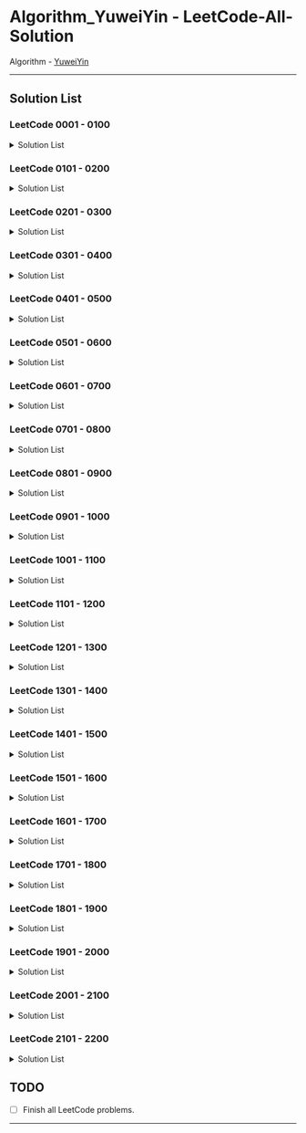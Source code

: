 # Algorithm_YuweiYin - LeetCode-All-Solution

Algorithm - [YuweiYin](https://github.com/YuweiYin)

---

## Solution List

### LeetCode 0001 - 0100

<details>
<summary>Solution List</summary>

- LC-0001-Two-Sum: [Python3](./Python3/LC-0001-Two-Sum.py)
- LC-0003-Longest-Substring-Without-Repeating-Characters: [Python3](./Python3/LC-0003-Longest-Substring-Without-Repeating-Characters.py)
- LC-0005-Longest-Palindromic-Substring: [Python3](./Python3/LC-0005-Longest-Palindromic-Substring.py)
- LC-0006-Zigzag-Conversion: [Python3](./Python3/LC-0006-Zigzag-Conversion.py)
- LC-0008-String-to-Integer-atoi: [Python3](./Python3/LC-0008-String-to-Intege-atoi.py)
- LC-0011-Container-With-Most-Water: [Python3](./Python3/LC-0011-Container-With-Most-Water.py)
- LC-0015-3Sum: [Python3](./Python3/LC-0015-3Sum.py)
- LC-0017-Letter-Combinations-of-a-Phone-Number: [Python3](./Python3/LC-0017-Letter-Combinations-of-a-Phone-Number.py)
- LC-0019-Remove-Nth-Node-From-End-of-List: [Python3](./Python3/LC-0019-Remove-Nth-Node-From-End-of-List.py)
- LC-0020-Valid-Parentheses: [Python3](./Python3/LC-0020-Valid-Parentheses.py)
- LC-0021-Merge-Two-Sorted-Lists: [Python3](./Python3/LC-0021-Merge-Two-Sorted-Lists.py)
- LC-0022-Generate-Parentheses: [Python3](./Python3/LC-0022-Generate-Parentheses.py)
- LC-0023-Merge-k-Sorted-Lists: [Python3](./Python3/LC-0023-Merge-k-Sorted-Lists.py)
- LC-0024-Swap-Nodes-in-Pairs: [Python3](./Python3/LC-0024-Swap-Nodes-in-Pairs.py)
- LC-0033-Search-in-Rotated-Sorted-Array: [Python3](./Python3/LC-0033-Search-in-Rotated-Sorted-Array.py)
- LC-0034-Find-First-and-Last-Position-of-Element-in-Sorted-Array: [Python3](./Python3/LC-0034-Find-First-and-Last-Position-of-Element-in-Sorted-Array.py)
- LC-0035-Search-Insert-Position: [Python3](./Python3/LC-0035-Search-Insert-Position.py)
- LC-0036-Valid-Sudoku: [Python3](./Python3/LC-0036-Valid-Sudoku.py)
- LC-0039-Combination-Sum: [Python3](./Python3/LC-0039-Combination-Sum.py)
- LC-0040-Combination-Sum-II: [Python3](./Python3/LC-0040-Combination-Sum-II.py)
- LC-0042-Trapping-Rain-Water: [Python3](./Python3/LC-0042-Trapping-Rain-Water.py)
- LC-0045-Jump-Game-II: [Python3](./Python3/LC-0045-Jump-Game-II.py)
- LC-0046-Permutations: [Python3](./Python3/LC-0046-Permutations.py)
- LC-0047-Permutations-II: [Python3](./Python3/LC-0047-Permutations-II.py)
- LC-0053-Maximum-Subarray: [Python3](./Python3/LC-0053-Maximum-Subarray.py)
- LC-0055-Jump-Game: [Python3](./Python3/LC-0055-Jump-Game.py)
- LC-0062-Unique-Paths: [Python3](./Python3/LC-0062-Unique-Paths.py)
- LC-0063-Unique-Paths-II: [Python3](./Python3/LC-0063-Unique-Paths-II.py)
- LC-0064-Minimum-Path-Sum: [Python3](./Python3/LC-0064-Minimum-Path-Sum.py)
- LC-0067-Add-Binary: [Python3](./Python3/LC-0067-Add-Binary.py)
- LC-0070-Climbing-Stairs: [Python3](./Python3/LC-0070-Climbing-Stairs.py)
- LC-0071-Simplify-Path: [Python3](./Python3/LC-0071-Simplify-Path.py)
- LC-0072-Edit-Distance: [Python3](./Python3/LC-0072-Edit-Distance.py)
- LC-0073-Set-Matrix-Zeroes: [Python3](./Python3/LC-0073-Set-Matrix-Zeroes.py)
- LC-0074-Search-a-2D-Matrix: [Python3](./Python3/LC-0074-Search-a-2D-Matrix.py)
- LC-0077-Combinations: [Python3](./Python3/LC-0077-Combinations.py)
- LC-0078-Subsets: [Python3](./Python3/LC-0078-Subsets.py)
- LC-0079-Word-Search: [Python3](./Python3/LC-0079-Word-Search.py)
- LC-0080-Remove-Duplicates-from-Sorted-Array-II: [Python3](./Python3/LC-0080-Remove-Duplicates-from-Sorted-Array-II.py)
- LC-0082-Remove-Duplicates-from-Sorted-List-II: [Python3](./Python3/LC-0082-Remove-Duplicates-from-Sorted-List-II.py)
- LC-0083-Remove-Duplicates-from-Sorted-List: [Python3](./Python3/LC-0083-Remove-Duplicates-from-Sorted-List.py)
- LC-0084-Largest-Rectangle-in-Histogram: [Python3](./Python3/LC-0084-Largest-Rectangle-in-Histogram.py)
- LC-0088-Merge-Sorted-Array: [Python3](./Python3/LC-0088-Merge-Sorted-Array.py)
- LC-0089-Gray-Code: [Python3](./Python3/LC-0089-Gray-Code.py)
- LC-0090-Subsets-II: [Python3](./Python3/LC-0090-Subsets-II.py)
- LC-0091-Decode-Ways: [Python3](./Python3/LC-0091-Decode-Ways.py)
- LC-0094-Binary-Tree-Inorder-Traversal: [Python3](./Python3/LC-0094-Binary-Tree-Inorder-Traversal.py)
- LC-0096-Unique-Binary-Search-Trees: [Python3](./Python3/LC-0096-Unique-Binary-Search-Trees.py)

</details>

### LeetCode 0101 - 0200

<details>
<summary>Solution List</summary>

- LC-0101-Symmetric-Tree: [Python3](./Python3/LC-0101-Symmetric-Tree.py)
- LC-0102-Binary-Tree-Level-Order-Traversal: [Python3](./Python3/LC-0102-Binary-Tree-Level-Order-Traversal.py)
- LC-0104-Maximum-Depth-of-Binary-Tree: [Python3](./Python3/LC-0104-Maximum-Depth-of-Binary-Tree.py)
- LC-0112-Path-Sum: [Python3](./Python3/LC-0112-Path-Sum.py)
- LC-0116-Populating-Next-Right-Pointers-in-Each-Node: [Python3](./Python3/LC-0116-Populating-Next-Right-Pointers-in-Each-Node.py)
- LC-0117-Populating-Next-Right-Pointers-in-Each-Node-II: [Python3](./Python3/LC-0117-Populating-Next-Right-Pointers-in-Each-Node-II.py)
- LC-0118-Pascals-Triangle: [Python3](./Python3/LC-0118-Pascals-Triangle.py)
- LC-0119-Pascals-Triangle-II: [Python3](./Python3/LC-0119-Pascals-Triangle-II.py)
- LC-0120-Triangle: [Python3](./Python3/LC-0120-Triangle.py)
- LC-0121-Best-Time-to-Buy-and-Sell-Stock: [Python3](./Python3/LC-0121-Best-Time-to-Buy-and-Sell-Stock.py)
- LC-0122-Best-Time-to-Buy-and-Sell-Stock-II: [Python3](./Python3/LC-0122-Best-Time-to-Buy-and-Sell-Stock-II.py)
- LC-0127-Word-Ladder: [Python3](./Python3/LC-0127-Word-Ladder.py)
- LC-0130-Surrounded-Regions: [Python3](./Python3/LC-0130-Surrounded-Regions.py)
- LC-0131-Palindrome-Partitioning: [Python3](./Python3/LC-0131-Palindrome-Partitioning.py)
- LC-0133-Clone-Graph: [Python3](./Python3/LC-0133-Clone-Graph.py)
- LC-0134-Gas-Station: [Python3](./Python3/LC-0134-Gas-Station.py)
- LC-0136-Single-Number: [Python3](./Python3/LC-0136-Single-Number.py)
- LC-0139-Word-Break: [Python3](./Python3/LC-0139-Word-Break.py)
- LC-0141-Linked-List-Cycle: [Python3](./Python3/LC-0141-Linked-List-Cycle.py)
- LC-0142-Linked-List-Cycle-II: [Python3](./Python3/LC-0142-Linked-List-Cycle-II.py)
- LC-0144-Binary-Tree-Preorder-Traversal: [Python3](./Python3/LC-0144-Binary-Tree-Preorder-Traversal.py)
- LC-0145-Binary-Tree-Postorder-Traversal: [Python3](./Python3/LC-0145-Binary-Tree-Postorder-Traversal.py)
- LC-0148-Sort-List: [Python3](./Python3/LC-0148-Sort-List.py)
- LC-0149-Max-Points-on-a-Line: [Python3](./Python3/LC-0149-Max-Points-on-a-Line.py)
- LC-0152-Maximum-Product-Subarray: [Python3](./Python3/LC-0152-Maximum-Product-Subarray.py)
- LC-0153-Find-Minimum-in-Rotated-Sorted-Array: [Python3](./Python3/LC-0153-Find-Minimum-in-Rotated-Sorted-Array.py)
- LC-0162-Find-Peak-Element: [Python3](./Python3/LC-0162-Find-Peak-Element.py)
- LC-0165-Compare-Version-Numbers: [Python3](./Python3/LC-0165-Compare-Version-Numbers.py)
- LC-0167-Two-Sum-II-Input-Array-Is-Sorted: [Python3](./Python3/LC-0167-Two-Sum-II-Input-Array-Is-Sorted.py)
- LC-0169-Majority-Element: [Python3](./Python3/LC-0169-Majority-Element.py)
- LC-0171-Excel-Sheet-Column-Number: [Python3](./Python3/LC-0171-Excel-Sheet-Column-Number.py)
- LC-0189-Rotate-Array: [Python3](./Python3/LC-0189-Rotate-Array.py)
- LC-0190-Reverse-Bits: [Python3](./Python3/LC-0190-Reverse-Bits.py)
- LC-0191-Number-of-1-Bits: [Python3](./Python3/LC-0191-Number-of-1-Bits.py)
- LC-0198-House-Robber: [Python3](./Python3/LC-0198-House-Robber.py)
- LC-0200-Number-of-Islands: [Python3](./Python3/LC-0200-Number-of-Islands.py)

</details>

### LeetCode 0201 - 0300

<details>
<summary>Solution List</summary>

- LC-0201-Bitwise-AND-of-Numbers-Range: [Python3](./Python3/LC-0201-Bitwise-AND-of-Numbers-Range.py)
- LC-0202-Happy-Number: [Python3](./Python3/LC-0202-Happy-Number.py)
- LC-0203-Remove-Linked-List-Elements: [Python3](./Python3/LC-0203-Remove-Linked-List-Elements.py)
- LC-0206-Reverse-Linked-List: [Python3](./Python3/LC-0206-Reverse-Linked-List.py)
- LC-0209-Minimum-Size-Subarray-Sum: [Python3](./Python3/LC-0209-Minimum-Size-Subarray-Sum.py)
- LC-0211-Design-Add-and-Search-Words-Data-Structure: [Python3](./Python3/LC-0211-Design-Add-and-Search-Words-Data-Structure.py)
- LC-0213-House-Robber-II: [Python3](./Python3/LC-0213-House-Robber-II.py)
- LC-0216-Combination-Sum-III: [Python3](./Python3/LC-0216-Combination-Sum-III.py)
- LC-0217-Contains-Duplicate: [Python3](./Python3/LC-0217-Contains-Duplicate.py)
- LC-0219-Contains-Duplicate-II: [Python3](./Python3/LC-0219-Contains-Duplicate-II.py)
- LC-0221-Maximal-Square: [Python3](./Python3/LC-0221-Maximal-Square.py)
- LC-0226-Invert-Binary-Tree: [Python3](./Python3/LC-0226-Invert-Binary-Tree.py)
- LC-0228-Summary-Ranges: [Python3](./Python3/LC-0228-Summary-Ranges.py)
- LC-0231-Power-of-Two: [Python3](./Python3/LC-0231-Power-of-Two.py)
- LC-0232-Implement-Queue-using-Stacks: [Python3](./Python3/LC-0232-Implement-Queue-using-Stacks.py)
- LC-0242-Valid-Anagram: [Python3](./Python3/LC-0242-Valid-Anagram.py)
- LC-0258-Add-Digits: [Python3](./Python3/LC-0258-Add-Digits.py)
- LC-0264-Ugly-Number-II: [Python3](./Python3/LC-0264-Ugly-Number-II.py)
- LC-0278-First-Bad-Version: [Python3](./Python3/LC-0278-First-Bad-Version.py)
- LC-0279-Perfect-Squares: [Python3](./Python3/LC-0279-Perfect-Squares.py)
- LC-0283-Move-Zeroes: [Python3](./Python3/LC-0283-Move-Zeroes.py)
- LC-0290-Word-Pattern: [Python3](./Python3/LC-0290-Word-Pattern.py)
- LC-0300-Longest-Increasing-Subsequence: [Python3](./Python3/LC-0300-Longest-Increasing-Subsequence.py)

</details>

### LeetCode 0301 - 0400

<details>
<summary>Solution List</summary>

- LC-0306-Additive-Number: [Python3](./Python3/LC-0306-Additive-Number.py)
- LC-0309-Best-Time-to-Buy-and-Sell-Stock-with-Cooldown: [Python3](./Python3/LC-0309-Best-Time-to-Buy-and-Sell-Stock-with-Cooldown.py)
- LC-0312-Burst-Balloons: [Python3](./Python3/LC-0312-Burst-Balloons.py)
- LC-0322-Coin-Change: [Python3](./Python3/LC-0322-Coin-Change.py)
- LC-0334-Increasing-Triplet-Subsequence: [Python3](./Python3/LC-0334-Increasing-Triplet-Subsequence.py)
- LC-0338-Counting-Bits: [Python3](./Python3/LC-0338-Counting-Bits.py)
- LC-0343-Integer-Break: [Python3](./Python3/LC-0343-Integer-Break.py)
- LC-0344-Reverse-String: [Python3](./Python3/LC-0344-Reverse-String.py)
- LC-0350-Intersection-of-Two-Arrays-II: [Python3](./Python3/LC-0350-Intersection-of-Two-Arrays-II.py)
- LC-0373-Find-K-Pairs-with-Smallest-Sums: [Python3](./Python3/LC-0373-Find-K-Pairs-with-Smallest-Sums.py)
- LC-0376-Wiggle-Subsequence: [Python3](./Python3/LC-0376-Wiggle-Subsequence.py)
- LC-0377-Combination-Sum-IV: [Python3](./Python3/LC-0377-Combination-Sum-IV.py)
- LC-0382-Linked-List-Random-Node: [Python3](./Python3/LC-0382-Linked-List-Random-Node.py)
- LC-0383-Ransom-Note: [Python3](./Python3/LC-0383-Ransom-Note.py)
- LC-0384-Shuffle-an-Array: [Python3](./Python3/LC-0384-Shuffle-an-Array.py)
- LC-0387-First-Unique-Character-in-a-String: [Python3](./Python3/LC-0387-First-Unique-Character-in-a-String.py)
- LC-0389-Find-the-Difference: [Python3](./Python3/LC-0389-Find-the-Difference.py)
- LC-0390-Elimination-Game: [Python3](./Python3/LC-0390-Elimination-Game.py)
- LC-0392-Is-Subsequence: [Python3](./Python3/LC-0392-Is-Subsequence.py)

</details>

### LeetCode 0401 - 0500

<details>
<summary>Solution List</summary>

- LC-0402-Remove-K-Digits: [Python3](./Python3/LC-0402-Remove-K-Digits.py)
- LC-0413-Arithmetic-Slices: [Python3](./Python3/LC-0413-Arithmetic-Slices.py)
- LC-0421-Maximum-XOR-of-Two-Numbers-in-an-Array: [Python3](./Python3/LC-0421-Maximum-XOR-of-Two-Numbers-in-an-Array.py)
- LC-0438-Find-All-Anagrams-in-a-String: [Python3](./Python3/LC-0438-Find-All-Anagrams-in-a-String.py)
- LC-0452-Minimum-Number-of-Arrows-to-Burst-Balloons: [Python3](./Python3/LC-0452-Minimum-Number-of-Arrows-to-Burst-Balloons.py)
- LC-0454-4Sum-II: [Python3](./Python3/LC-0454-4Sum-II.py)

</details>

### LeetCode 0501 - 0600

<details>
<summary>Solution List</summary>

- LC-0504-Base-7: [Python3](./Python3/LC-0504-Base-7.py)
- LC-0509-Fibonacci-Number: [Python3](./Python3/LC-0509-Fibonacci-Number.py)
- LC-0516-Longest-Palindromic-Subsequence: [Python3](./Python3/LC-0516-Longest-Palindromic-Subsequence.py)
- LC-0518-Coin-Change-2: [Python3](./Python3/LC-0518-Coin-Change-2.py)
- LC-0520-Detect-Capital: [Python3](./Python3/LC-0520-Detect-Capital.py)
- LC-0521-Longest-Uncommon-Subsequence-I: [Python3](./Python3/LC-0521-Longest-Uncommon-Subsequence-I.py)
- LC-0525-Contiguous-Array: [Python3](./Python3/LC-0525-Contiguous-Array.py)
- LC-0532-K-diff-Pairs-in-an-Array: [Python3](./Python3/LC-0532-K-diff-Pairs-in-an-Array.py)
- LC-0537-Complex-Number-Multiplication: [Python3](./Python3/LC-0537-Complex-Number-Multiplication.py)
- LC-0539-Minimum-Time-Difference: [Python3](./Python3/LC-0539-Minimum-Time-Difference.py)
- LC-0540-Single-Element-in-a-Sorted-Array: [Python3](./Python3/LC-0540-Single-Element-in-a-Sorted-Array.py)
- LC-0542-01-Matrix: [Python3](./Python3/LC-0542-01-Matrix.py)
- LC-0547-Number-of-Provinces: [Python3](./Python3/LC-0547-Number-of-Provinces.py)
- LC-0553-Optimal-Division: [Python3](./Python3/LC-0553-Optimal-Division.py)
- LC-0557-Reverse-Words-in-a-String-III: [Python3](./Python3/LC-0557-Reverse-Words-in-a-String-III.py)
- LC-0560-Subarray-Sum-Equals-K: [Python3](./Python3/LC-0560-Subarray-Sum-Equals-K.py)
- LC-0564-Find-the-Closest-Palindrome: [Python3](./Python3/LC-0564-Find-the-Closest-Palindrome.py)
- LC-0566-Reshape-the-Matrix: [Python3](./Python3/LC-0566-Reshape-the-Matrix.py)
- LC-0567-Permutation-in-String: [Python3](./Python3/LC-0567-Permutation-in-String.py)
- LC-0572-Subtree-of-Another-Tree: [Python3](./Python3/LC-0572-Subtree-of-Another-Tree.py)
- LC-0583-Delete-Operation-for-Two-Strings: [Python3](./Python3/LC-0583-Delete-Operation-for-Two-Strings.py)

</details>

### LeetCode 0601 - 0700

<details>
<summary>Solution List</summary>

- LC-0605-Can-Place-Flowers: [Python3](./Python3/LC-0605-Can-Place-Flowers.py)
- LC-0617-Merge-Two-Binary-Trees: [Python3](./Python3/LC-0617-Merge-Two-Binary-Trees.py)
- LC-0662-Maximum-Width-of-Binary-Tree: [Python3](./Python3/LC-0662-Maximum-Width-of-Binary-Tree.py)
- LC-0673-Number-of-Longest-Increasing-Subsequence: [Python3](./Python3/LC-0673-Number-of-Longest-Increasing-Subsequence.py)
- LC-0688-Knight-Probability-in-Chessboard: [Python3](./Python3/LC-0688-Knight-Probability-in-Chessboard.py)
- LC-0695-Max-Area-of-Island: [Python3](./Python3/LC-0695-Max-Area-of-Island.py)

</details>

### LeetCode 0701 - 0800

<details>
<summary>Solution List</summary>

- LC-0701-Insert-into-a-Binary-Search-Tree: [Python3](./Python3/LC-0701-Insert-into-a-Binary-Search-Tree.py)
- LC-0704-Binary-Search: [Python3](./Python3/LC-0704-Binary-Search.py)
- LC-0713-Subarray-Product-Less-Than-K: [Python3](./Python3/LC-0713-Subarray-Product-Less-Than-K.py)
- LC-0714-Best-Time-to-Buy-and-Sell-Stock-with-Transaction-Fee: [Python3](./Python3/LC-0714-Best-Time-to-Buy-and-Sell-Stock-with-Transaction-Fee.py)
- LC-0717-1-bit-and-2-bit-Characters: [Python3](./Python3/LC-0717-1-bit-and-2-bit-Characters.py)
- LC-0733-Flood-Fill: [Python3](./Python3/LC-0733-Flood-Fill.py)
- LC-0740-Delete-and-Earn: [Python3](./Python3/LC-0740-Delete-and-Earn.py)
- LC-0746-Min-Cost-Climbing-Stairs: [Python3](./Python3/LC-0746-Min-Cost-Climbing-Stairs.py)
- LC-0747-Largest-Number-At-Least-Twice-of-Others: [Python3](./Python3/LC-0747-Largest-Number-At-Least-Twice-of-Others.py)
- LC-0784-Letter-Case-Permutation: [Python3](./Python3/LC-0784-Letter-Case-Permutation.py)
- LC-0797-All-Paths-From-Source-to-Target: [Python3](./Python3/LC-0797-All-Paths-From-Source-to-Target.py)
- LC-0799-Champagne-Tower: [Python3](./Python3/LC-0799-Champagne-Tower.py)

</details>

### LeetCode 0801 - 0900

<details>
<summary>Solution List</summary>

- LC-0838-Push-Dominoes: [Python3](./Python3/LC-0838-Push-Dominoes.py)
- LC-0844-Backspace-String-Compare: [Python3](./Python3/LC-0844-Backspace-String-Compare.py)
- LC-0847-Shortest-Path-Visiting-All-Nodes: [Python3](./Python3/LC-0847-Shortest-Path-Visiting-All-Nodes.py)
- LC-0849-Maximize-Distance-to-Closest-Person: [Python3](./Python3/LC-0849-Maximize-Distance-to-Closest-Person.py)
- LC-0875-Koko-Eating-Bananas: [Python3](./Python3/LC-0875-Koko-Eating-Bananas.py)
- LC-0876-Middle-of-the-Linked-List: [Python3](./Python3/LC-0876-Middle-of-the-Linked-List.py)
- LC-0884-Uncommon-Words-from-Two-Sentences: [Python3](./Python3/LC-0884-Uncommon-Words-from-Two-Sentences.py)

</details>

### LeetCode 0901 - 1000

<details>
<summary>Solution List</summary>

- LC-0913-Cat-and-Mouse: [Python3](./Python3/LC-0913-Cat-and-Mouse.py)
- LC-0917-Reverse-Only-Letters: [Python3](./Python3/LC-0917-Reverse-Only-Letters.py)
- LC-0918-Maximum-Sum-Circular-Subarray: [Python3](./Python3/LC-0918-Maximum-Sum-Circular-Subarray.py)
- LC-0931-Minimum-Falling-Path-Sum: [Python3](./Python3/LC-0931-Minimum-Falling-Path-Sum.py)
- LC-0941-Valid-Mountain-Array: [Python3](./Python3/LC-0941-Valid-Mountain-Array.py)
- LC-0969-Pancake-Sorting: [Python3](./Python3/LC-0969-Pancake-Sorting.py)
- LC-0977-Squares-of-a-Sorted-Array: [Python3](./Python3/LC-0977-Squares-of-a-Sorted-Array.py)
- LC-0986-Interval-List-Intersections: [Python3](./Python3/LC-0986-Interval-List-Intersections.py)
- LC-0994-Rotting-Oranges: [Python3](./Python3/LC-0994-Rotting-Oranges.py)
- LC-0997-Find-the-Town-Judge: [Python3](./Python3/LC-0997-Find-the-Town-Judge.py)

</details>

### LeetCode 1001 - 1100

<details>
<summary>Solution List</summary>

- LC-1001-Grid-Illumination: [Python3](./Python3/LC-1001-Grid-Illumination.py)
- LC-1009-Complement-of-Base-10-Integer: [Python3](./Python3/LC-1009-Complement-of-Base-10-Integer.py)
- LC-1010-Pairs-of-Songs-With-Total-Durations-Divisible-by-60: [Python3](./Python3/LC-1010-Pairs-of-Songs-With-Total-Durations-Divisible-by-60.py)
- LC-1014-Best-Sightseeing-Pair: [Python3](./Python3/LC-1014-Best-Sightseeing-Pair.py)
- LC-1020-Number-of-Enclaves: [Python3](./Python3/LC-1020-Number-of-Enclaves.py)
- LC-1022-Sum-of-Root-To-Leaf-Binary-Numbers: [Python3](./Python3/LC-1022-Sum-of-Root-To-Leaf-Binary-Numbers.py)
- LC-1036-Escape-a-Large-Maze: [Python3](./Python3/LC-1036-Escape-a-Large-Maze.py)
- LC-1041-Robot-Bounded-In-Circle: [Python3](./Python3/LC-1041-Robot-Bounded-In-Circle.py)
- LC-1091-Shortest-Path-in-Binary-Matrix: [Python3](./Python3/LC-1091-Shortest-Path-in-Binary-Matrix.py)
- LC-1094-Car-Pooling: [Python3](./Python3/LC-1094-Car-Pooling.py)

</details>

### LeetCode 1101 - 1200

<details>
<summary>Solution List</summary>

- LC-1137-N-th-Tribonacci-Number: [Python3](./Python3/LC-1137-N-th-Tribonacci-Number.py)
- LC-1143-Longest-Common-Subsequence: [Python3](./Python3/LC-1143-Longest-Common-Subsequence.py)
- LC-1185-Day-of-the-Week: [Python3](./Python3/LC-1185-Day-of-the-Week.py)
- LC-1189-Maximum-Number-of-Balloons: [Python3](./Python3/LC-1189-Maximum-Number-of-Balloons.py)

</details>

### LeetCode 1201 - 1300

<details>
<summary>Solution List</summary>

- LC-1219-Path-with-Maximum-Gold: [Python3](./Python3/LC-1219-Path-with-Maximum-Gold.py)
- LC-1220-Count-Vowels-Permutation: [Python3](./Python3/LC-1220-Count-Vowels-Permutation.py)
- LC-1288-Remove-Covered-Intervals: [Python3](./Python3/LC-1288-Remove-Covered-Intervals.py)
- LC-1291-Sequential-Digits: [Python3](./Python3/LC-1291-Sequential-Digits.py)

</details>

### LeetCode 1301 - 1400

<details>
<summary>Solution List</summary>

- LC-1305-All-Elements-in-Two-Binary-Search-Trees: [Python3](./Python3/LC-1305-All-Elements-in-Two-Binary-Search-Trees.py)
- LC-1332-Remove-Palindromic-Subsequences: [Python3](./Python3/LC-1332-Remove-Palindromic-Subsequences.py)
- LC-1342-Number-of-Steps-to-Reduce-a-Number-to-Zero: [Python3](./Python3/LC-1342-Number-of-Steps-to-Reduce-a-Number-to-Zero.py)
- LC-1345-Jump-Game-IV: [Python3](./Python3/LC-1345-Jump-Game-IV.py)
- LC-1359-Count-All-Valid-Pickup-and-Delivery-Options: [Python3](./Python3/LC-1359-Count-All-Valid-Pickup-and-Delivery-Options.py)
- LC-1380-Lucky-Numbers-in-a-Matrix: [Python3](./Python3/LC-1380-Lucky-Numbers-in-a-Matrix.py)

</details>

### LeetCode 1401 - 1500

<details>
<summary>Solution List</summary>

- LC-1405-Longest-Happy-String: [Python3](./Python3/LC-1405-Longest-Happy-String.py)
- LC-1414-Find-the-Minimum-Number-of-Fibonacci-Numbers-Whose-Sum-Is-K: [Python3](./Python3/LC-1414-Find-the-Minimum-Number-of-Fibonacci-Numbers-Whose-Sum-Is-K.py)
- LC-1447-Simplified-Fractions: [Python3](./Python3/LC-1447-Simplified-Fractions.py)
- LC-1463-Cherry-Pickup-II: [Python3](./Python3/LC-1463-Cherry-Pickup-II.py)

</details>

### LeetCode 1501 - 1600

<details>
<summary>Solution List</summary>

- LC-1510-Stone-Game-IV: [Python3](./Python3/LC-1510-Stone-Game-IV.py)
- LC-1567-Maximum-Length-of-Subarray-With-Positive-Product: [Python3](./Python3/LC-1567-Maximum-Length-of-Subarray-With-Positive-Product.py)
- LC-1576-Replace-All-?'s-to-Avoid-Consecutive-Repeating-Characters: [Python3](./Python3/LC-1576-Replace-All-s-to-Avoid-Consecutive-Repeating-Characters.py)

</details>

### LeetCode 1601 - 1700

<details>
<summary>Solution List</summary>

- LC-1601-Maximum-Number-of-Achievable-Transfer-Requests: [Python3](./Python3/LC-1601-Maximum-Number-of-Achievable-Transfer-Requests.py)
- LC-1614-Maximum-Nesting-Depth-of-the-Parentheses: [Python3](./Python3/LC-1614-Maximum-Nesting-Depth-of-the-Parentheses.py)
- LC-1629-Slowest-Key: [Python3](./Python3/LC-1629-Slowest-Key.py)
- LC-1672-Richest-Customer-Wealth: [Python3](./Python3/LC-1672-Richest-Customer-Wealth.py)
- LC-1675-Minimize-Deviation-in-Array: [Python3](./Python3/LC-1675-Minimize-Deviation-in-Array.py)
- LC-1688-Count-of-Matches-in-Tournament: [Python3](./Python3/LC-1688-Count-of-Matches-in-Tournament.py)

</details>

### LeetCode 1701 - 1800

<details>
<summary>Solution List</summary>

- LC-1706-Where-Will-the-Ball-Fall: [Python3](./Python3/LC-1706-Where-Will-the-Ball-Fall.py)
- LC-1716-Calculate-Money-in-Leetcode-Bank: [Python3](./Python3/LC-1716-Calculate-Money-in-Leetcode-Bank.py)
- LC-1719-Number-Of-Ways-To-Reconstruct-A-Tree: [Python3](./Python3/LC-1719-Number-Of-Ways-To-Reconstruct-A-Tree.py)
- LC-1725-Number-Of-Rectangles-That-Can-Form-The-Largest-Square: [Python3](./Python3/LC-1725-Number-Of-Rectangles-That-Can-Form-The-Largest-Square.py)
- LC-1748-Sum-of-Unique-Elements: [Python3](./Python3/LC-1748-Sum-of-Unique-Elements.py)
- LC-1763-Longest-Nice-Substring: [Python3](./Python3/LC-1763-Longest-Nice-Substring.py)
- LC-1765-Map-of-Highest-Peak: [Python3](./Python3/LC-1765-Map-of-Highest-Peak.py)
- LC-1791-Find-Center-of-Star-Graph: [Python3](./Python3/LC-1791-Find-Center-of-Star-Graph.py)

</details>

### LeetCode 1801 - 1900

<details>
<summary>Solution List</summary>

- 

</details>

### LeetCode 1901 - 2000

<details>
<summary>Solution List</summary>

- LC-1984-Minimum-Difference-Between-Highest-and-Lowest-of-K-Scores: [Python3](./Python3/LC-1984-Minimum-Difference-Between-Highest-and-Lowest-of-K-Scores.py)
- LC-1994-The-Number-of-Good-Subsets: [Python3](./Python3/LC-1994-The-Number-of-Good-Subsets.py)
- LC-1996-The-Number-of-Weak-Characters-in-the-Game: [Python3](./Python3/LC-1996-The-Number-of-Weak-Characters-in-the-Game.py)
- LC-2000-Reverse-Prefix-of-Word: [Python3](./Python3/LC-2000-Reverse-Prefix-of-Word.py)

</details>

### LeetCode 2001 - 2100

<details>
<summary>Solution List</summary>

- LC-2006-Count-Number-of-Pairs-With-Absolute-Difference-K: [Python3](./Python3/LC-2006-Count-Number-of-Pairs-With-Absolute-Difference-K.py)
- LC-2013-Detect-Squares: [Python3](./Python3/LC-2013-Detect-Squares.py)
- LC-2016-Maximum-Difference-Between-Increasing-Elements: [Python3](./Python3/LC-2016-Maximum-Difference-Between-Increasing-Elements.py)
- LC-2022-Convert-1D-Array-Into-2D-Array: [Python3](./Python3/LC-2022-Convert-1D-Array-Into-2D-Array.py)
- LC-2029-Stone-Game-IX: [Python3](./Python3/LC-2029-Stone-Game-IX.py)
- LC-2034-Stock-Price-Fluctuation: [Python3](./Python3/LC-2034-Stock-Price-Fluctuation.py)
- LC-2045-Second-Minimum-Time-to-Reach-Destination: [Python3](./Python3/LC-2045-Second-Minimum-Time-to-Reach-Destination.py)
- LC-2047-Number-of-Valid-Words-in-a-Sentence: [Python3](./Python3/LC-2047-Number-of-Valid-Words-in-a-Sentence.py)
- LC-2055-Plates-Between-Candles: [Python3](./Python3/LC-2055-Plates-Between-Candles.py)
- LC-2100-Find-Good-Days-to-Rob-the-Bank: [Python3](./Python3/LC-2100-Find-Good-Days-to-Rob-the-Bank.py)

</details>

### LeetCode 2101 - 2200

<details>
<summary>Solution List</summary>

- LC-2104-Sum-of-Subarray-Ranges: [Python3](./Python3/LC-2104-Sum-of-Subarray-Ranges.py)

</details>

## TODO

- [ ] Finish all LeetCode problems.

---
